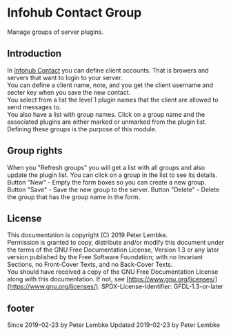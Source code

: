 # Infohub Contact Group
Manage groups of server plugins.

## Introduction
In [Infohub Contact](plugin,infohub_contact) you can define client accounts. That is browers and servers that want to login to your server.  
You can define a client name, note, and you get the client username and secter key when you save the new contact.  
You select from a list the level 1 plugin names that the client are allowed to send messages to.  
You also have a list with group names. Click on a group name and the associated plugins are either marked or unmarked from the plugin list.  
Defining these groups is the purpose of this module.

## Group rights
When you "Refresh groups" you will get a list with all groups and also update the plugin list.
You can click on a group in the list to see its details.
Button "New" - Empty the form boxes so you can create a new group.
Button "Save" - Save the new group to the server.
Button "Delete" - Delete the group that has the group name in the form.

## License
This documentation is copyright (C) 2019 Peter Lembke.  
Permission is granted to copy, distribute and/or modify this document under the terms of the GNU Free Documentation License, Version 1.3 or any later version published by the Free Software Foundation; with no Invariant Sections, no Front-Cover Texts, and no Back-Cover Texts.  
You should have received a copy of the GNU Free Documentation License along with this documentation. If not, see [https://www.gnu.org/licenses/](https://www.gnu.org/licenses/).  SPDX-License-Identifier: GFDL-1.3-or-later  

## footer
Since 2019-02-23 by Peter Lembke
Updated 2019-02-23 by Peter Lembke
